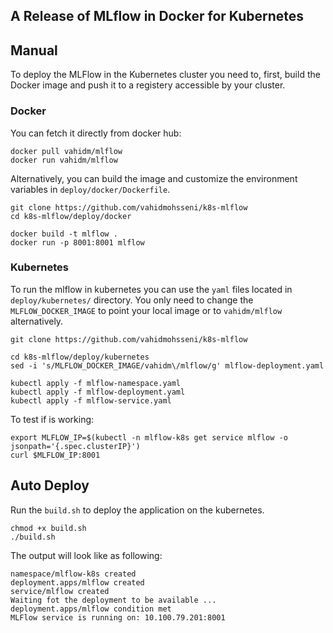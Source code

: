 ## A Release of MLflow in Docker for Kubernetes

## Manual
To deploy the MLFlow in the Kubernetes cluster you need to, first, build the Docker image and push it to a registery accessible by your cluster.

### Docker
You can fetch it directly from docker hub:
```shell
docker pull vahidm/mlflow
docker run vahidm/mlflow
```
Alternatively, you can build the image and customize the environment variables in `deploy/docker/Dockerfile`.

```shell
git clone https://github.com/vahidmohsseni/k8s-mlflow
cd k8s-mlflow/deploy/docker

docker build -t mlflow .
docker run -p 8001:8001 mlflow
```

### Kubernetes
To run the mlflow in kubernetes you can use the `yaml` files located in `deploy/kubernetes/` directory. 
You only need to change the `MLFLOW_DOCKER_IMAGE` to point your local image or to `vahidm/mlflow` alternatively.

```shell
git clone https://github.com/vahidmohsseni/k8s-mlflow

cd k8s-mlflow/deploy/kubernetes
sed -i 's/MLFLOW_DOCKER_IMAGE/vahidm\/mlflow/g' mlflow-deployment.yaml

kubectl apply -f mlflow-namespace.yaml
kubectl apply -f mlflow-deployment.yaml
kubectl apply -f mlflow-service.yaml
```

To test if is working:

```shell
export MLFLOW_IP=$(kubectl -n mlflow-k8s get service mlflow -o jsonpath='{.spec.clusterIP}')
curl $MLFLOW_IP:8001
```

## Auto Deploy
Run the `build.sh` to deploy the application on the kubernetes. 

```shell
chmod +x build.sh
./build.sh
```
The output will look like as following:
```shell
namespace/mlflow-k8s created
deployment.apps/mlflow created
service/mlflow created
Waiting fot the deployment to be available ...
deployment.apps/mlflow condition met
MLFlow service is running on: 10.100.79.201:8001
```
